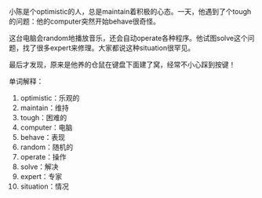 小陈是个optimistic的人，总是maintain着积极的心态。一天，他遇到了个tough的问题：他的computer突然开始behave很奇怪。

这台电脑会random地播放音乐，还会自动operate各种程序。他试图solve这个问题，找了很多expert来修理。大家都说这种situation很罕见。

最后才发现，原来是他养的仓鼠在键盘下面建了窝，经常不小心踩到按键！

单词解释：
1. optimistic：乐观的
2. maintain：维持
3. tough：困难的
4. computer：电脑
5. behave：表现
6. random：随机的
7. operate：操作
8. solve：解决
9. expert：专家
10. situation：情况 